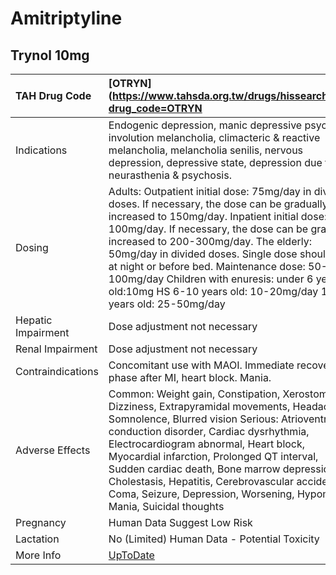 # Amitriptyline

## Trynol 10mg

| TAH Drug Code      | [OTRYN](https://www.tahsda.org.tw/drugs/hissearch.php?drug_code=OTRYN                                                                                                                                                                                                                                                                                                                                                                                              |
|:-------------------|:-------------------------------------------------------------------------------------------------------------------------------------------------------------------------------------------------------------------------------------------------------------------------------------------------------------------------------------------------------------------------------------------------------------------------------------------------------------------|
| Indications        | Endogenic depression, manic depressive psychosis, involution melancholia, climacteric & reactive melancholia, melancholia senilis, nervous depression, depressive state, depression due to neurasthenia & psychosis.                                                                                                                                                                                                                                               |
| Dosing             | Adults: Outpatient initial dose: 75mg/day in divided doses. If necessary, the dose can be gradually increased to 150mg/day. Inpatient initial dose: 100mg/day. If necessary, the dose can be gradually increased to 200-300mg/day. The elderly: 50mg/day in divided doses. Single dose should be at night or before bed. Maintenance dose: 50-100mg/day Children with enuresis: under 6 years old:10mg HS 6-10 years old: 10-20mg/day 11-16 years old: 25-50mg/day |
| Hepatic Impairment | Dose adjustment not necessary                                                                                                                                                                                                                                                                                                                                                                                                                                      |
| Renal Impairment   | Dose adjustment not necessary                                                                                                                                                                                                                                                                                                                                                                                                                                      |
| Contraindications  | Concomitant use with MAOI. Immediate recovery phase after MI, heart block. Mania.                                                                                                                                                                                                                                                                                                                                                                                  |
| Adverse Effects    | Common: Weight gain, Constipation, Xerostomia, Dizziness, Extrapyramidal movements, Headache, Somnolence, Blurred vision Serious: Atrioventricular conduction disorder, Cardiac dysrhythmia, Electrocardiogram abnormal, Heart block, Myocardial infarction, Prolonged QT interval, Sudden cardiac death, Bone marrow depression, Cholestasis, Hepatitis, Cerebrovascular accident, Coma, Seizure, Depression, Worsening, Hypomania, Mania, Suicidal thoughts      |
| Pregnancy          | Human Data Suggest Low Risk                                                                                                                                                                                                                                                                                                                                                                                                                                        |
| Lactation          | No (Limited) Human Data - Potential Toxicity                                                                                                                                                                                                                                                                                                                                                                                                                       |
| More Info          | [UpToDate](https://www.uptodate.com/contents/amitriptyline-drug-information)                                                                                                                                                                                                                                                                                                                                                                                       |

